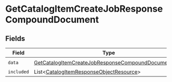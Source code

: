 # GetCatalogItemCreateJobResponseCompoundDocument


## Fields

| Field                                                                                                                                 | Type                                                                                                                                  | Required                                                                                                                              | Description                                                                                                                           |
| ------------------------------------------------------------------------------------------------------------------------------------- | ------------------------------------------------------------------------------------------------------------------------------------- | ------------------------------------------------------------------------------------------------------------------------------------- | ------------------------------------------------------------------------------------------------------------------------------------- |
| `data`                                                                                                                                | [GetCatalogItemCreateJobResponseCompoundDocumentData](../../models/components/GetCatalogItemCreateJobResponseCompoundDocumentData.md) | :heavy_check_mark:                                                                                                                    | N/A                                                                                                                                   |
| `included`                                                                                                                            | List\<[CatalogItemResponseObjectResource](../../models/components/CatalogItemResponseObjectResource.md)>                              | :heavy_minus_sign:                                                                                                                    | N/A                                                                                                                                   |